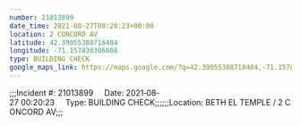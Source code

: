 ```yaml
---
number: 21013899
date_time: 2021-08-27T00:20:23+00:00
location: 2 CONCORD AV
latitude: 42.39055388718404
longitude: -71.157830306868
type: BUILDING CHECK
google_maps_link: https://maps.google.com/?q=42.39055388718404,-71.157830306868
---
```


;;;Incident #: 21013899     Date: 2021‐08‐27 00:20:23     Type: BUILDING CHECK;;;;;;Location: BETH EL TEMPLE / 2 CONCORD AV;;;

